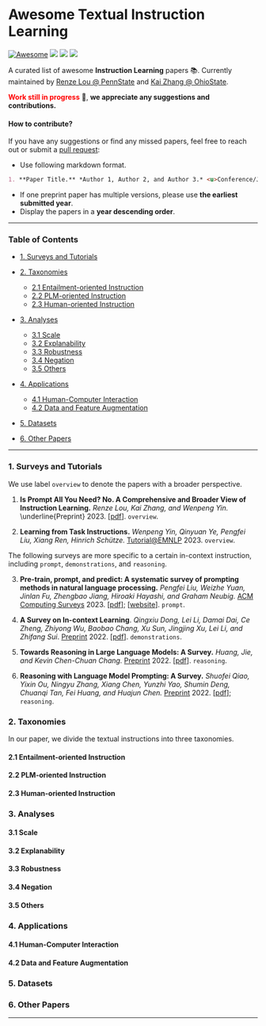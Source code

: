 # Awesome Textual Instruction Learning


[![Awesome](https://awesome.re/badge.svg)](https://github.com/RenzeLou/awesome-instruction-learning) ![](https://img.shields.io/github/last-commit/RenzeLou/awesome-instruction-learning?color=green) ![](https://img.shields.io/badge/PaperNumber-0-blue) ![](https://img.shields.io/badge/PRs-Welcome-red)

A curated list of awesome **Instruction Learning** papers 📚. Currently maintained by <u>[Renze Lou](https://renzelou.github.io/) @ PennState</u> and <u>[Kai Zhang](https://drogozhang.github.io/) @ OhioState</u>. 

<!-- TODO

#### Our scope:
We aim to stay up-to-date with the most innovative developments in the field and gain valuable insights into the future of instruction-learning technology.

#### Citation:
-->


**<font color='red'>Work still in progress</font>**  🚀, **we appreciate any suggestions and contributions.**

<!-- What is instruction learning?
Why instruction learning?
-->

#### How to contribute?

If you have any suggestions or find any missed papers, feel free to reach out or submit a [pull request](https://github.com/RenzeLou/awesome-instruction-learning/pulls):

- Use following markdown format.

```markdown
1. **Paper Title.** *Author 1, Author 2, and Author 3.* <u>Conference/Journal/Preprint</u> Year. [[pdf](link)]; [[any resources](link)].
```
<!-- >1. **Paper Title.** *Author 1, Author 2, and Author 3.* Conference/Journal/Preprint Year. [[pdf](link)]. -->

- If one preprint paper has multiple versions, please use **the earliest submitted year**.
- Display the papers in a **year descending order**.

---

### Table of Contents

- [1. Surveys and Tutorials](#1)
  
- [2. Taxonomies](#2)
  - [2.1 Entailment-oriented Instruction](#2.1)
  - [2.2 PLM-oriented Instruction](#2.2)
  - [2.3 Human-oriented Instruction](#2.3)

- [3. Analyses](#3)
  - [3.1 Scale](#3.1)
  - [3.2 Explanability](#3.2)
  - [3.3 Robustness](#3.3)
  - [3.4 Negation](#3.4)
  - [3.5 Others](#3.5)

- [4. Applications](#4)
  - [4.1 Human-Computer Interaction](#4.1)
  - [4.2 Data and Feature Augmentation](#4.2)

- [5. Datasets](#5)

- [6. Other Papers](#6)

---

### <span id="1">1. Surveys and Tutorials</span>

<!-- There are several awesome surveys and tutorials on textual instruction learning. -->
<!-- To our knowledge, our survey is the first one to provide a comprehensive and broader overview of the field of instruction learning. -->
<!-- Since each survey focuses on specific in-context instruction, we attach a label to each of them to distinguish these topics.
, including `prompt`, `demonstrations`, `reasoning`, and `overview` (which means a broader perspective). -->


We use label `overview` to denote the papers with a broader perspective.

1. **Is Prompt All You Need? No. A Comprehensive and Broader View of Instruction Learning.** *Renze Lou, Kai Zhang, and Wenpeng Yin.* \underline{Preprint} 2023. [[pdf]()]. `overview`.
   
2. **Learning from Task Instructions.** *Wenpeng Yin, Qinyuan Ye, Pengfei Liu, Xiang Ren, Hinrich Schütze.* <u>Tutorial@EMNLP</u> 2023. `overview`.

The following surveys are more specific to a certain in-context instruction, including `prompt`, `demonstrations`, and `reasoning`.

3. **Pre-train, prompt, and predict: A systematic survey of prompting methods in natural language processing.** *Pengfei Liu, Weizhe Yuan, Jinlan Fu, Zhengbao Jiang, Hiroaki Hayashi, and Graham Neubig.* <u>ACM Computing Surveys</u> 2023. [[pdf](https://dl.acm.org/doi/pdf/10.1145/3560815)]; [[website](http://pretrain.nlpedia.ai/)]. `prompt`.
   
4. **A Survey on In-context Learning**. *Qingxiu Dong, Lei Li, Damai Dai, Ce Zheng, Zhiyong Wu, Baobao Chang, Xu Sun, Jingjing Xu, Lei Li, and Zhifang Sui*. <u>Preprint</u> 2022. [[pdf](https://arxiv.org/pdf/2301.00234.pdf)]. `demonstrations`.
   
5. **Towards Reasoning in Large Language Models: A Survey.** *Huang, Jie, and Kevin Chen-Chuan Chang.* <u>Preprint</u> 2022. [[pdf](https://arxiv.org/pdf/2212.10403.pdf)]. `reasoning`.

6. **Reasoning with Language Model Prompting: A Survey.** *Shuofei Qiao, Yixin Ou, Ningyu Zhang, Xiang Chen, Yunzhi Yao, Shumin Deng, Chuanqi Tan, Fei Huang, and Huajun Chen.* <u>Preprint</u> 2022. [[pdf](https://arxiv.org/pdf/2212.09597.pdf)]; `reasoning`.


### <span id="2">2. Taxonomies</span>

In our paper, we divide the textual instructions into three taxonomies.

<!-- TODO: add pic. -->

#### <span id="2.1">2.1 Entailment-oriented Instruction</span>


#### <span id="2.2">2.2 PLM-oriented Instruction</span>


#### <span id="2.3">2.3 Human-oriented Instruction</span>


### <span id="3">3. Analyses</span>

#### <span id="3.1">3.1 Scale</span>

#### <span id="3.2">3.2 Explanability</span>

#### <span id="3.3">3.3 Robustness</span>

#### <span id="3.4">3.4 Negation</span>

#### <span id="3.5">3.5 Others</span>

### <span id="4">4. Applications</span>

#### <span id="4.1">4.1 Human-Computer Interaction</span>

#### <span id="4.2">4.2 Data and Feature Augmentation</span>

### <span id="5">5. Datasets</span>

### <span id="6">6. Other Papers</span>

---